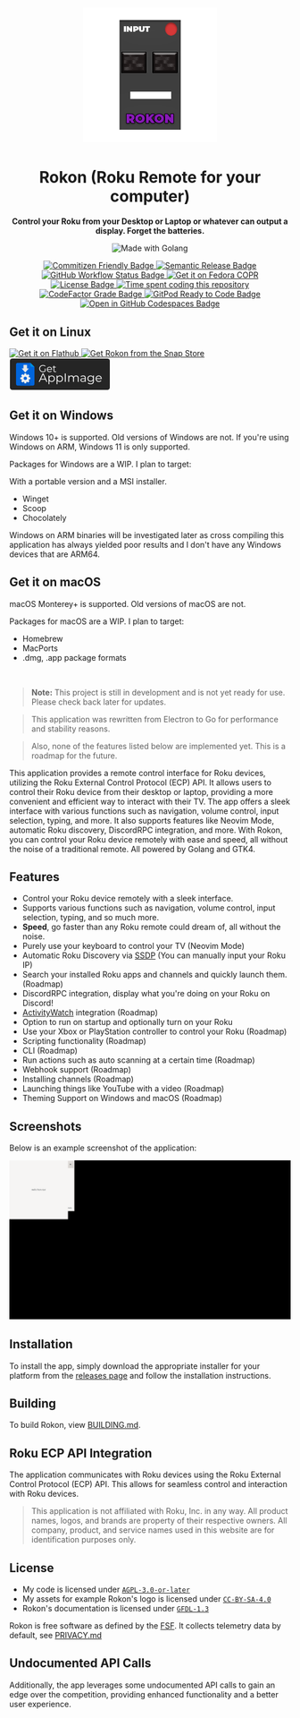   <h1 align="center">
      <img alt="Rokon logo" src="assets/Rokon.png" width="240" />
      <h1 align="center" >Rokon (Roku Remote for your computer) </h1>
  </p>
  <p align="center">
    <b> Control your Roku from your Desktop or Laptop or whatever can output a display. Forget the batteries.</b>
  </p>
<p align="center">
 <a aria-label="Golang">
  <img alt="Made with Golang" src="https://ForTheBadge.com/images/badges/made-with-go.svg">
 </a>
</p>
<p align="center">
  <a aria-label="Commitizen" href="https://commitizen.github.io/cz-cli/">
    <img alt="Commitizen Friendly Badge" src="https://img.shields.io/badge/commitizen-friendly-brightgreen.svg?style=for-the-badge">
  </a>
  <a aria-label="Semantic Release" href="https://github.com/semantic-release/semantic-release">
    <img alt="Semantic Release Badge" src="https://img.shields.io/badge/%20%20%F0%9F%93%A6%F0%9F%9A%80-semantic--release-e10079.svg?style=for-the-badge">
    </a>
    <a aria-label="Build Status" href="https://github.com/BrycensRanch/Rokon/actions/workflows/publish.yml">
      <img alt="GitHub Workflow Status Badge" src="https://img.shields.io/github/actions/workflow/status/BrycensRanch/Rokon/publish.yml?label=BUILD&logo=github&style=for-the-badge">
    </a>
  <a href="https://copr.fedorainfracloud.org/coprs/brycensranch/rokon">
  <img alt="Get it on Fedora COPR" src="https://img.shields.io/badge/dynamic/json?color=blue&style=for-the-badge&label=copr build&query=builds.latest.state&url=https%3A%2F%2Fcopr.fedorainfracloud.org%2Fapi_3%2Fpackage%3Fownername%3Dbrycensranch%26projectname%3Drokon%26packagename%3Drokon%26with_latest_build%3DTrue">
  </a>
    <a aria-label="License" href="https://github.com/BrycensRanch/Rokon/blob/master/LICENSE.md">
      <img alt="License Badge" src="https://img.shields.io/github/license/BrycensRanch/Rokon?style=for-the-badge&labelColor=000000" />
    </a>
  <a href="https://wakatime.com/badge/github/BrycensRanch/Rokon"><img src="https://wakatime.com/badge/github/BrycensRanch/Rokon.svg?style=for-the-badge" alt="Time spent coding this repository"></a>
    <a aria-label="CodeFactor Grade" href="https://www.codefactor.io/repository/github/BrycensRanch/Rokon">
      <img alt="CodeFactor Grade Badge" src="https://img.shields.io/codefactor/grade/github/BrycensRanch/Rokon?style=for-the-badge" />
    </a>
    <a aria-label="GitPod Ready to Code" href="https://gitpod.io/from-referrer/">
      <img alt="GitPod Ready to Code Badge" src="https://img.shields.io/badge/Gitpod-Ready--to--Code-blue?logo=gitpod&style=for-the-badge" />
    </a>
    <a aria-label="Open in GitHub Codespaces" href="https://github.com/codespaces/new?hide_repo_select=true&ref=main&repo=604445666&machine=basicLinux32gb&devcontainer_path=.devcontainer%2Fdevcontainer.json&location=EastUs">
    <img alt="Open in GitHub Codespaces Badge"
      src="https://github.com/codespaces/badge.svg"
      />
    </a>
</p>
<h2>Get it on Linux</h2>

  <a href='https://flathub.org/apps/io.github.brycensranch.Rokon'>
    <img width='185'  alt='Get it on Flathub' src='https://flathub.org/api/badge?locale=en&style=for-the-badge'/>
  </a>

<a href="https://snapcraft.io/rokon">
  <img alt="Get Rokon from the Snap Store" src="https://snapcraft.io/static/images/badges/en/snap-store-black.svg" />
</a>

<a href="https://www.appimagehub.com/p/333339">
  <img alt="Get Rokon AppImage" src="https://raw.githubusercontent.com/srevinsaju/get-appimage/master/static/badges/get-appimage-branding-dark.png" />
</a>

<h2>Get it on Windows</h2>

Windows 10+ is supported. Old versions of Windows are not.
If you're using Windows on ARM, Windows 11 is only supported.

Packages for Windows are a WIP. I plan to target:

With a portable version and a MSI installer.

- Winget
- Scoop
- Chocolately

Windows on ARM binaries will be investigated later as cross compiling this application has always yielded poor results and I don't have any Windows devices that are ARM64.

<h2>Get it on macOS </h2>

macOS Monterey+ is supported. Old versions of macOS are not.

Packages for macOS are a WIP. I plan to target:
- Homebrew
- MacPorts
- .dmg, .app package formats

</br>

> **Note:** This project is still in development and is not yet ready for use. Please check back later for updates.

> This application was rewritten from Electron to Go for performance and stability reasons.

> Also, none of the features listed below are implemented yet. This is a roadmap for the future.

This application provides a remote control interface for Roku devices, utilizing the Roku External Control Protocol (ECP) API. It allows users to control their Roku device from their desktop or laptop, providing a more convenient and efficient way to interact with their TV. The app offers a sleek interface with various functions such as navigation, volume control, input selection, typing, and more. It also supports features like Neovim Mode, automatic Roku discovery, DiscordRPC integration, and more. With Rokon, you can control your Roku device remotely with ease and speed, all without the noise of a traditional remote. All powered by Golang and GTK4.

## Features

- Control your Roku device remotely with a sleek interface.
- Supports various functions such as navigation, volume control, input selection, typing, and so much more.
- **Speed**, go faster than any Roku remote could dream of, all without the noise.
- Purely use your keyboard to control your TV (Neovim Mode)
- Automatic Roku Discovery via [SSDP](https://www.pcmag.com/encyclopedia/term/ssdp) (You can manually input your Roku IP)
- Search your installed Roku apps and channels and quickly launch them. (Roadmap)
- DiscordRPC integration, display what you're doing on your Roku on Discord!
- [ActivityWatch](https://activitywatch.net/) integration (Roadmap)
- Option to run on startup and optionally turn on your Roku
- Use your Xbox or PlayStation controller to control your Roku (Roadmap)
- Scripting functionality (Roadmap)
- CLI (Roadmap)
- Run actions such as auto scanning at a certain time (Roadmap)
- Webhook support (Roadmap)
- Installing channels (Roadmap)
- Launching things like YouTube with a video (Roadmap)
- Theming Support on Windows and macOS (Roadmap)

## Screenshots

Below is an example screenshot of the application:

![Example Screenshot](screenshots/desktop.png)

## Installation

To install the app, simply download the appropriate installer for your platform from the [releases page](https://github.com/BrycensRanch/Rokon/releases) and follow the installation instructions.

## Building

To build Rokon, view [BUILDING.md](.github/BUILDING).

## Roku ECP API Integration

The application communicates with Roku devices using the Roku External Control Protocol (ECP) API. This allows for seamless control and interaction with Roku devices.

> This application is not affiliated with Roku, Inc. in any way.
> All product names, logos, and brands are property of their respective owners. All company, product, and service names used in this website are for identification purposes only.

## License

- My code is licensed under [`AGPL-3.0-or-later`](./LICENSE.md)
- My assets for example Rokon's logo is licensed under [`CC-BY-SA-4.0`](./assets/LICENSE.md)
- Rokon's documentation is licensed under [`GFDL-1.3`](https://raw.githubusercontent.com/IQAndreas/markdown-licenses/master/gnu-fdl-v1.3.md)

Rokon is free software as defined by the [FSF](https://fsf.org). It collects telemetry data by default, see [PRIVACY.md](./PRIVACY.md)

## Undocumented API Calls

Additionally, the app leverages some undocumented API calls to gain an edge over the competition, providing enhanced functionality and a better user experience.
